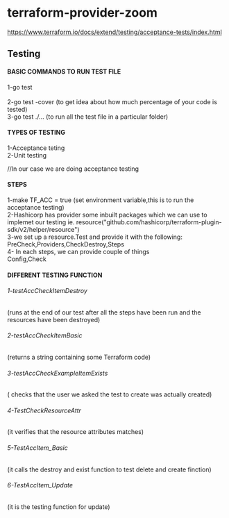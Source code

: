 # terraform-provider-zoom
https://www.terraform.io/docs/extend/testing/acceptance-tests/index.html
## Testing

#### BASIC COMMANDS TO RUN TEST FILE
1-go test <br />      
2-go test -cover      (to get idea about how much percentage of your code is  tested)  <br />
3-go test ./...       (to run all the test file in a particular folder)  <br />

#### TYPES OF TESTING
1-Acceptance teting <br />
2-Unit testing <br />

//In our case we are doing acceptance testing <br />

#### STEPS

1-make TF_ACC = true   (set environment variable,this is to run the acceptance testing) <br />
2-Hashicorp has provider some inbuilt packages which we can use to implemet our testing ie. resource("github.com/hashicorp/terraform-plugin-sdk/v2/helper/resource") <br />
3-we set up a resource.Test and provide it with the following: <br />
    PreCheck,Providers,CheckDestroy,Steps <br />
4- In each steps, we can provide couple of things <br />
   Config,Check <br />

#### DIFFERENT TESTING FUNCTION

###### 1-testAccCheckItemDestroy
(runs at the end of our test after all the steps have been run and the resources have been destroyed) <br />
###### 2-testAccCheckItemBasic
(returns a string containing some Terraform code) <br />
###### 3-testAccCheckExampleItemExists
( checks that the user we asked the test to create was actually created) <br />
###### 4-TestCheckResourceAttr
(it verifies that the resource attributes matches) <br />
###### 5-TestAccItem_Basic
(it calls the destroy and exist function to test delete and create finction) <br />
###### 6-TestAccItem_Update
(it is the testing function for update) <br />
